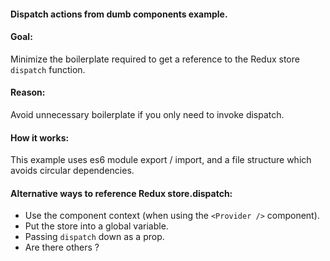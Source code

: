 #### Dispatch actions from dumb components example.

#### Goal:

Minimize the boilerplate required to get a reference to the Redux store
`dispatch` function.

#### Reason:

Avoid unnecessary boilerplate if you only need to invoke dispatch.

#### How it works:

This example uses es6 module export / import, and a file structure which
avoids circular dependencies.

#### Alternative ways to reference Redux store.dispatch:

* Use the component context (when using the `<Provider />` component).
* Put the store into a global variable.
* Passing `dispatch` down as a prop.
* Are there others ?
